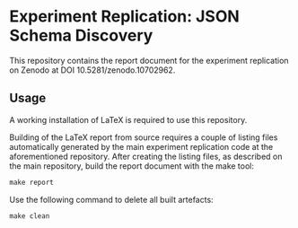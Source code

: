 # Experiment Replication: JSON Schema Discovery

This repository contains the report document for the experiment replication on Zenodo at DOI 10.5281/zenodo.10702962.

## Usage

A working installation of LaTeX is required to use this repository.

Building of the LaTeX report from source requires a couple of listing files automatically generated by the main experiment replication code at the aforementioned repository. After creating the listing files, as described on the main repository, build the report document with the make tool:

```makefile
make report
```

Use the following command to delete all built artefacts:

```makefile
make clean
```
